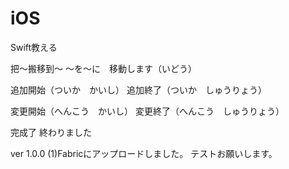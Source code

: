 # iOS
Swift教える

把～搬移到～
〜を〜に　移動します（いどう）

追加開始（ついか　かいし）
追加終了（ついか　しゅうりょう）

変更開始（へんこう　かいし）
変更終了（へんこう　しゅうりょう）

完成了
終わりました

ver 1.0.0 (1)Fabricにアップロードしました。
テストお願いします。
